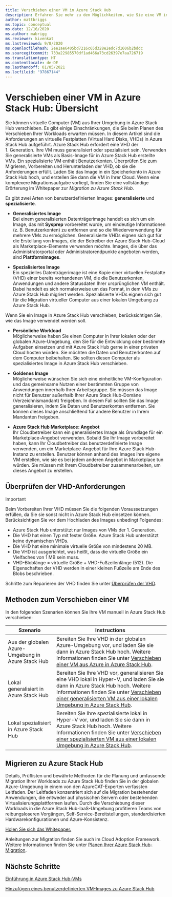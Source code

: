 ```yaml
---
title: Verschieben einer VM in Azure Stack Hub
description: Erfahren Sie mehr zu den Möglichkeiten, wie Sie eine VM in Azure Stack Hub verschieben können.
author: mattbriggs
ms.topic: conceptual
ms.date: 12/16/2020
ms.author: mabrigg
ms.reviewer: kivenkat
ms.lastreviewed: 9/8/2020
ms.openlocfilehash: 2ee1ae6405bd7216c65d328e2edc7d1606b2bddc
ms.sourcegitcommit: 733a22985570df1ad466a73cd26397e7aa726719
ms.translationtype: HT
ms.contentlocale: de-DE
ms.lasthandoff: 01/05/2021
ms.locfileid: "97867144"
---
```

# <a name="move-a-vm-to-azure-stack-hub-overview"></a>Verschieben einer VM in Azure Stack Hub: Übersicht

Sie können virtuelle Computer (VM) aus Ihrer Umgebung in Azure Stack Hub verschieben. Es gibt einige Einschränkungen, die Sie beim Planen des Verschieben Ihrer Workloads erwarten müssen. In diesem Artikel sind die Anforderungen an virtuelle Festplatten (Virtual Hard Disks, VHDs) in Azure Stack Hub aufgeführt. Azure Stack Hub erfordert eine VHD der 1. Generation. Ihre VM muss generalisiert oder spezialisiert sein. Verwenden Sie generalisierte VMs als Basis-Image für in Azure Stack Hub erstellte VMs. Ein spezialisierte VM enthält Benutzerkonten. Überprüfen Sie zum Migrieren, Vorbereiten und Herunterladen der VHD, ob sie die Anforderungen erfüllt. Laden Sie das Image in ein Speicherkonto in Azure Stack Hub hoch, und erstellen Sie dann die VM in Ihrer Cloud. Wenn eine komplexere Migrationsaufgabe vorliegt, finden Sie eine vollständige Erörterung im Whitepaper zur *Migration zu Azure Stack Hub*.

Es gibt zwei Arten von benutzerdefinierten Images: **generalisierte** und **spezialisierte**.

- **Generalisiertes Image**  
  Bei einem generalisierten Datenträgerimage handelt es sich um ein Image, das mit **Sysprep** vorbereitet wurde, um eindeutige Informationen (z. B. Benutzerkonten) zu entfernen und so die Wiederverwendung für mehrere VMs zu ermöglichen. Generalisierte VHDs eignen sich gut für die Erstellung von Images, die der Betreiber der Azure Stack Hub-Cloud als Marketplace-Elemente verwenden möchte. Images, die über das Administratorportal oder Administratorendpunkte angeboten werden, sind **Plattformimages**.

- **Spezialisiertes Image**  
  Ein spezielles Datenträgerimage ist eine Kopie einer virtuellen Festplatte (VHD) einer bereits vorhandenen VM, die die Benutzerkonten, Anwendungen und andere Statusdaten Ihrer ursprünglichen VM enthält. Dabei handelt es sich normalerweise um das Format, in dem VMs zu Azure Stack Hub migriert werden. Spezialisierte VHDs eignen sich gut für die Migration virtueller Computer aus einer lokalen Umgebung zu Azure Stack Hub.

Wenn Sie ein Image in Azure Stack Hub verschieben, berücksichtigen Sie, wie das Image verwendet werden soll.

- **Persönliche Workload**  
    Möglicherweise haben Sie einen Computer in Ihrer lokalen oder der globalen Azure-Umgebung, den Sie für die Entwicklung oder bestimmte Aufgaben einsetzen und mit Azure Stack Hub gerne in einer privaten Cloud hosten würden. Sie möchten die Daten und Benutzerkonten auf dem Computer beibehalten. Sie sollten diesen Computer als spezialisiertes Image in Azure Stack Hub verschieben.

- **Goldenes Image**  
    Möglicherweise wünschen Sie sich eine einheitliche VM-Konfiguration und das gemeinsame Nutzen einer bestimmten Gruppe von Anwendungen innerhalb Ihrer Arbeitsgruppe. Sie müssen das Image nicht für Benutzer außerhalb Ihrer Azure Stack Hub-Domäne (Verzeichnismandant) freigeben. In diesem Fall sollten Sie das Image generalisieren, indem Sie Daten und Benutzerkonten entfernen. Sie können dieses Image anschließend für andere Benutzer in Ihrem Mandanten freigeben.

- **Azure Stack Hub Marketplace: Angebot**  
    Ihr Cloudbetreiber kann ein generalisiertes Image als Grundlage für ein Marketplace-Angebot verwenden. Sobald Sie Ihr Image vorbereitet haben, kann Ihr Cloudbetreiber das benutzerdefinierte Image verwenden, um ein Marketplace-Angebot für Ihre Azure Stack Hub-Instanz zu erstellen. Benutzer können anhand des Images ihre eigene VM erstellen, wie sie es bei jedem anderen Angebot in Marketplace tun würden. Sie müssen mit Ihrem Cloudbetreiber zusammenarbeiten, um dieses Angebot zu erstellen.

## <a name="verify-vhd-requirements"></a>Überprüfen der VHD-Anforderungen

> [!IMPORTANT]  
> Beim Vorbereiten Ihrer VHD müssen Sie die folgenden Voraussetzungen erfüllen, da Sie sie sonst nicht in Azure Stack Hub einsetzen können.
> Berücksichtigen Sie vor dem Hochladen des Images unbedingt Folgendes:
> - Azure Stack Hub unterstützt nur Images von VMs der 1. Generation.
> - Die VHD hat einen Typ mit fester Größe. Azure Stack Hub unterstützt keine dynamischen VHDs.
> - Die VHD hat eine minimale virtuelle Größe von mindestens 20 MB.
> - Die VHD ist ausgerichtet, was heißt, dass die virtuelle Größe ein Vielfaches von 1 MB sein muss.
> - VHD-Bloblänge = virtuelle Größe + VHD-Fußzeilenlänge (512). Die Eigenschaften der VHD werden in einer kleinen Fußzeile am Ende des Blobs beschrieben. 

Schritte zum Reparieren der VHD finden Sie unter [Überprüfen der VHD](vm-move-from-azure.md#verify-your-vhd).

## <a name="methods-of-moving-a-vm"></a>Methoden zum Verschieben einer VM

In den folgenden Szenarien können Sie Ihre VM manuell in Azure Stack Hub verschieben:

| Szenario | Instructions |
| --- | --- |
| Aus der globalen Azure-Umgebung in Azure Stack Hub | Bereiten Sie Ihre VHD in der globalen Azure-Umgebung vor, und laden Sie sie dann in Azure Stack Hub hoch. Weitere Informationen finden Sie unter [Verschieben einer VM aus Azure in Azure Stack Hub](vm-move-from-azure.md). |
| Lokal generalisiert in Azure Stack Hub | Bereiten Sie Ihre VHD vor, generalisieren Sie eine VHD lokal in Hyper-V, und laden Sie sie dann in Azure Stack Hub hoch. Weitere Informationen finden Sie unter [Verschieben einer generalisierten VM aus einer lokalen Umgebung in Azure Stack Hub](vm-move-generalized.md). |
| Lokal spezialisiert in Azure Stack Hub | Bereiten Sie Ihre spezialisierte lokal in Hyper-V vor, und laden Sie sie dann in Azure Stack Hub hoch. Weitere Informationen finden Sie unter [Verschieben einer spezialisierten VM aus einer lokalen Umgebung in Azure Stack Hub](vm-move-specialized.md). |

## <a name="migrate-to-azure-stack-hub"></a>Migrieren zu Azure Stack Hub

Details, Prüflisten und bewährte Methoden für die Planung und umfassende Migration Ihrer Workloads zu Azure Stack Hub finden Sie in der globalen Azure-Umgebung in einem von den AzureCAT-Experten verfassten Leitfaden. Der Leitfaden konzentriert sich auf die Migration bestehender Anwendungen, die entweder auf physischen Servern oder bestehenden Virtualisierungsplattformen laufen. Durch die Verschiebung dieser Workloads in die Azure Stack Hub-IaaS-Umgebung profitieren Teams von reibungsloseren Vorgängen, Self-Service-Bereitstellungen, standardisierten Hardwarekonfigurationen und Azure-Konsistenz.

[Holen Sie sich das Whitepaper.](https://azure.microsoft.com/resources/migrate-to-azure-stack-hub-patterns-and-practices-checklists/)

Anleitungen zur Migration finden Sie auch im Cloud Adoption Framework. Weitere Informationen finden Sie unter [Planen Ihrer Azure Stack Hub-Migration](/azure/cloud-adoption-framework/scenarios/azure-stack/plan). 

## <a name="next-steps"></a>Nächste Schritte

[Einführung in Azure Stack Hub-VMs](azure-stack-compute-overview.md)

[Hinzufügen eines benutzerdefinierten VM-Images zu Azure Stack Hub](../operator/azure-stack-add-vm-image.md)